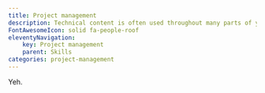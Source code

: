 ```yaml
---
title: Project management
description: Technical content is often used throughout many parts of your business. As writers, we coordinate with subject matter experts &mdash; from developers, to product managers, to support teams, and senior management.
FontAwesomeIcon: solid fa-people-roof
eleventyNavigation:
    key: Project management
    parent: Skills
categories: project-management
---
```


Yeh.

